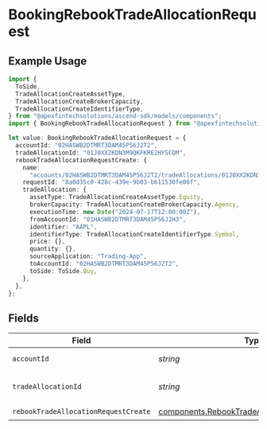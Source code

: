 # BookingRebookTradeAllocationRequest

## Example Usage

```typescript
import {
  ToSide,
  TradeAllocationCreateAssetType,
  TradeAllocationCreateBrokerCapacity,
  TradeAllocationCreateIdentifierType,
} from "@apexfintechsolutions/ascend-sdk/models/components";
import { BookingRebookTradeAllocationRequest } from "@apexfintechsolutions/ascend-sdk/models/operations";

let value: BookingRebookTradeAllocationRequest = {
  accountId: "02HASWB2DTMRT3DAM45P56J2T2",
  tradeAllocationId: "01J0XX2KDN3M9QKFKRE2HYSCQM",
  rebookTradeAllocationRequestCreate: {
    name:
      "accounts/02HASWB2DTMRT3DAM45P56J2T2/tradeAllocations/01J0XX2KDN3M9QKFKRE2HYSCQM",
    requestId: "8a0d35c0-428c-439e-9b03-b611530fe06f",
    tradeAllocation: {
      assetType: TradeAllocationCreateAssetType.Equity,
      brokerCapacity: TradeAllocationCreateBrokerCapacity.Agency,
      executionTime: new Date("2024-07-17T12:00:00Z"),
      fromAccountId: "01HASWB2DTMRT3DAM45P56J2H3",
      identifier: "AAPL",
      identifierType: TradeAllocationCreateIdentifierType.Symbol,
      price: {},
      quantity: {},
      sourceApplication: "Trading-App",
      toAccountId: "02HASWB2DTMRT3DAM45P56J2T2",
      toSide: ToSide.Buy,
    },
  },
};
```

## Fields

| Field                                                                                                          | Type                                                                                                           | Required                                                                                                       | Description                                                                                                    | Example                                                                                                        |
| -------------------------------------------------------------------------------------------------------------- | -------------------------------------------------------------------------------------------------------------- | -------------------------------------------------------------------------------------------------------------- | -------------------------------------------------------------------------------------------------------------- | -------------------------------------------------------------------------------------------------------------- |
| `accountId`                                                                                                    | *string*                                                                                                       | :heavy_check_mark:                                                                                             | The account id.                                                                                                | 02HASWB2DTMRT3DAM45P56J2T2                                                                                     |
| `tradeAllocationId`                                                                                            | *string*                                                                                                       | :heavy_check_mark:                                                                                             | The tradeAllocation id.                                                                                        | 01J0XX2KDN3M9QKFKRE2HYSCQM                                                                                     |
| `rebookTradeAllocationRequestCreate`                                                                           | [components.RebookTradeAllocationRequestCreate](../../models/components/rebooktradeallocationrequestcreate.md) | :heavy_check_mark:                                                                                             | N/A                                                                                                            |                                                                                                                |